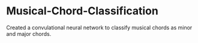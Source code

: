 # Musical-Chord-Classification
Created a convulational neural network to classify musical chords as minor and major chords.

